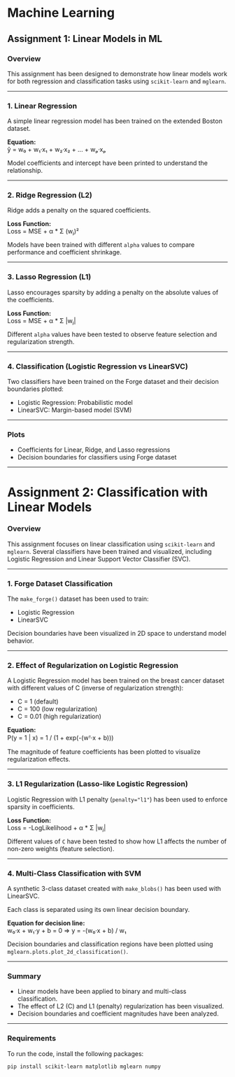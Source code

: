 # Machine Learning  
## Assignment 1: Linear Models in ML

### Overview

This assignment has been designed to demonstrate how linear models work for both regression and classification tasks using `scikit-learn` and `mglearn`.

---

### 1. Linear Regression

A simple linear regression model has been trained on the extended Boston dataset.

**Equation:**  
ŷ = w₀ + w₁·x₁ + w₂·x₂ + ... + wₚ·xₚ

Model coefficients and intercept have been printed to understand the relationship.

---

### 2. Ridge Regression (L2)

Ridge adds a penalty on the squared coefficients.

**Loss Function:**  
Loss = MSE + α * Σ (wⱼ)²

Models have been trained with different `alpha` values to compare performance and coefficient shrinkage.

---

### 3. Lasso Regression (L1)

Lasso encourages sparsity by adding a penalty on the absolute values of the coefficients.

**Loss Function:**  
Loss = MSE + α * Σ |wⱼ|

Different `alpha` values have been tested to observe feature selection and regularization strength.

---

### 4. Classification (Logistic Regression vs LinearSVC)

Two classifiers have been trained on the Forge dataset and their decision boundaries plotted:

- Logistic Regression: Probabilistic model  
- LinearSVC: Margin-based model (SVM)

---

### Plots

- Coefficients for Linear, Ridge, and Lasso regressions  
- Decision boundaries for classifiers using Forge dataset

---

# Assignment 2: Classification with Linear Models

### Overview

This assignment focuses on linear classification using `scikit-learn` and `mglearn`. Several classifiers have been trained and visualized, including Logistic Regression and Linear Support Vector Classifier (SVC).

---

### 1. Forge Dataset Classification

The `make_forge()` dataset has been used to train:

- Logistic Regression  
- LinearSVC  

Decision boundaries have been visualized in 2D space to understand model behavior.

---

### 2. Effect of Regularization on Logistic Regression

A Logistic Regression model has been trained on the breast cancer dataset with different values of C (inverse of regularization strength):

- C = 1 (default)  
- C = 100 (low regularization)  
- C = 0.01 (high regularization)

**Equation:**  
P(y = 1 | x) = 1 / (1 + exp(-(wᵀ·x + b)))

The magnitude of feature coefficients has been plotted to visualize regularization effects.

---

### 3. L1 Regularization (Lasso-like Logistic Regression)

Logistic Regression with L1 penalty (`penalty="l1"`) has been used to enforce sparsity in coefficients.

**Loss Function:**  
Loss = -LogLikelihood + α * Σ |wⱼ|

Different values of `C` have been tested to show how L1 affects the number of non-zero weights (feature selection).

---

### 4. Multi-Class Classification with SVM

A synthetic 3-class dataset created with `make_blobs()` has been used with LinearSVC.

Each class is separated using its own linear decision boundary.

**Equation for decision line:**  
w₀·x + w₁·y + b = 0  ⇒  y = -(w₀·x + b) / w₁

Decision boundaries and classification regions have been plotted using `mglearn.plots.plot_2d_classification()`.

---

### Summary

- Linear models have been applied to binary and multi-class classification.
- The effect of L2 (C) and L1 (penalty) regularization has been visualized.
- Decision boundaries and coefficient magnitudes have been analyzed.

---

### Requirements

To run the code, install the following packages:

```bash
pip install scikit-learn matplotlib mglearn numpy
